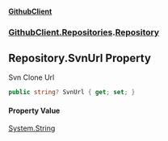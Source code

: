 #### [GithubClient](index.md 'index')
### [GithubClient.Repositories](GithubClient.Repositories.md 'GithubClient.Repositories').[Repository](GithubClient.Repositories.Repository.md 'GithubClient.Repositories.Repository')

## Repository.SvnUrl Property

Svn Clone Url

```csharp
public string? SvnUrl { get; set; }
```

#### Property Value
[System.String](https://docs.microsoft.com/en-us/dotnet/api/System.String 'System.String')
